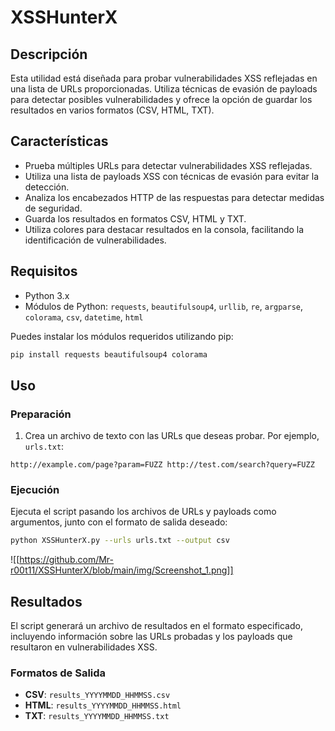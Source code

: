 # XSSHunterX

## Descripción

Esta utilidad está diseñada para probar vulnerabilidades XSS reflejadas en una lista de URLs proporcionadas. Utiliza técnicas de evasión de payloads para detectar posibles vulnerabilidades y ofrece la opción de guardar los resultados en varios formatos (CSV, HTML, TXT).

## Características

- Prueba múltiples URLs para detectar vulnerabilidades XSS reflejadas.
- Utiliza una lista de payloads XSS con técnicas de evasión para evitar la detección.
- Analiza los encabezados HTTP de las respuestas para detectar medidas de seguridad.
- Guarda los resultados en formatos CSV, HTML y TXT.
- Utiliza colores para destacar resultados en la consola, facilitando la identificación de vulnerabilidades.

## Requisitos

- Python 3.x
- Módulos de Python: `requests`, `beautifulsoup4`, `urllib`, `re`, `argparse`, `colorama`, `csv`, `datetime`, `html`

Puedes instalar los módulos requeridos utilizando pip:

```bash
pip install requests beautifulsoup4 colorama
```

## Uso

### Preparación

1. Crea un archivo de texto con las URLs que deseas probar. Por ejemplo, `urls.txt`:
```text
http://example.com/page?param=FUZZ http://test.com/search?query=FUZZ
```

### Ejecución

Ejecuta el script pasando los archivos de URLs y payloads como argumentos, junto con el formato de salida deseado:
```bash
python XSSHunterX.py --urls urls.txt --output csv
```
![[https://github.com/Mr-r00t11/XSSHunterX/blob/main/img/Screenshot_1.png]]

## Resultados

El script generará un archivo de resultados en el formato especificado, incluyendo información sobre las URLs probadas y los payloads que resultaron en vulnerabilidades XSS.

### Formatos de Salida

- **CSV**: `results_YYYYMMDD_HHMMSS.csv`
- **HTML**: `results_YYYYMMDD_HHMMSS.html`
- **TXT**: `results_YYYYMMDD_HHMMSS.txt`
